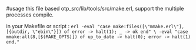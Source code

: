 #usage
this file based otp_src/lib/tools/src/make.erl, support the multiple processes compile.

in your Makefile or script :
`erl -eval "case make:files([\"mmake.erl\"], [{outdir, \"ebin\"}]) of error -> halt(1); _ -> ok end" \
    -eval "case mmake:all(8,[$(MAKE_OPTS)]) of up_to_date -> halt(0); error -> halt(1) end."`

